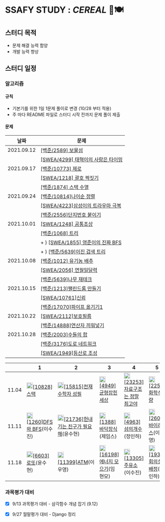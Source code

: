 # SSAFY STUDY : *CEREAL* 🥣🍽

## 스터디 목적

- 문제 해결 능력 함양
- 개발 능력 향상



## 스터디 일정

### 알고리즘
#### 규칙
- 기본기를 위한 1일 1문제 풀이로 변경 (10/28 부터 적용)
- 주 마다 README 파일로 스터디 시작 전까지 문제 풀이 제출
#### 문제

| 날짜       | 문제                                                       |
| ---------- | ---------------------------------------------------------- |
| 2021.09.12 | [[백준/2589] 보물섬](https://www.acmicpc.net/problem/2589) |
|            | [[SWEA/4299] 태혁이의 사랑은 타이밍](https://swexpertacademy.com/main/code/problem/problemDetail.do?contestProbId=AWLv6mx6htoDFAVV)                         |
| 2021.09.17 | [[백준/10773] 제로](https://www.acmicpc.net/problem/10773)                                          |
|            | [[SWEA/1218] 괄호 짝짓기](https://swexpertacademy.com/main/code/problem/problemDetail.do?contestProbId=AV14eWb6AAkCFAYD&categoryId=AV14eWb6AAkCFAYD&categoryType=CODE&problemTitle=%EA%B4%84%ED%98%B8&orderBy=FIRST_REG_DATETIME&selectCodeLang=ALL&select-1=&pageSize=10&pageIndex=1)                                      |
|            | [[백준/1874] 스택 수열](https://www.acmicpc.net/problem/1874)                                      |
| 2021.09.24 | [[백준/10814]나이순 정렬](https://www.acmicpc.net/problem/10814) |
|  | [[SWEA/4223]삼성이의 트라우마 극복](https://swexpertacademy.com/main/code/userProblem/userProblemDetail.do?contestProbId=AWKpmwua-VoDFAUV) |
|  | [[백준/2556]단지번호 붙이기](https://www.acmicpc.net/problem/2667) |
| 2021.10.01 | [[SWEA/1248] 공통조상](https://swexpertacademy.com/main/code/problem/problemDetail.do?problemLevel=5&contestProbId=AV15PTkqAPYCFAYD&categoryId=AV15PTkqAPYCFAYD&categoryType=CODE&problemTitle=&orderBy=SUBMIT_COUNT&selectCodeLang=PYTHON&select-1=5&pageSize=10&pageIndex=1) |
| | [[백준/1068] 트리](https://www.acmicpc.net/problem/1068) |
| | + ) [[SWEA/1855] 영준이의 진짜 BFS](https://swexpertacademy.com/main/code/problem/problemDetail.do?contestProbId=AV5LnipaDvwDFAXc) |
| | + ) [[백준/5639]이진 검색 트리](https://www.acmicpc.net/problem/5639) |
| 2021.10.08 | [[백준/1012] 유기농 배추](https://www.acmicpc.net/problem/1012) |
| | [[SWEA/2056] 연월일달력](https://swexpertacademy.com/main/code/problem/problemDetail.do?contestProbId=AV5QLkdKAz4DFAUq&categoryId=AV5QLkdKAz4DFAUq&categoryType=CODE&problemTitle=&orderBy=INQUERY_COUNT&selectCodeLang=ALL&select-1=&pageSize=10&pageIndex=5) |
| | [[백준/5639]나무 재테크](https://www.acmicpc.net/problem/16235) |
| 2021.10.15 | [[백준/1213]팰린드롬 만들기](https://www.acmicpc.net/problem/1213) |
| | [[SWEA/10761]신뢰](https://swexpertacademy.com/main/code/problem/problemDetail.do?contestProbId=AXSVc1TqEAYDFAQT) |
| | [[백준/17070]파이프 옮기기1](https://www.acmicpc.net/problem/17070) |
| 2021.10.22 | [[SWEA/2112]보호필름](https://swexpertacademy.com/main/code/problem/problemDetail.do?contestProbId=AV5V1SYKAaUDFAWu) |
| | [[백준/14888]연산자 끼워넣기](https://www.acmicpc.net/problem/14888) |
| 2021.10.28 | [[백준/2003]수들의 합](https://www.acmicpc.net/problem/2003) |
| | [[백준/3176]도로 네트워크](https://www.acmicpc.net/problem/3176) |
| | [[SWEA/1949]등산로 조성](https://swexpertacademy.com/main/code/problem/problemDetail.do?contestProbId=AV5PoOKKAPIDFAUq) |

|       | 1                                                            | 2                                                            | 3                                                            | 4                                                            | 5                                                            | 6                                                            | 7                                                            |
| ----- | ------------------------------------------------------------ | ------------------------------------------------------------ | ------------------------------------------------------------ | ------------------------------------------------------------ | ------------------------------------------------------------ | ------------------------------------------------------------ | ------------------------------------------------------------ |
| 11.04 | <img src="https://d2gd6pc034wcta.cloudfront.net/tier/7.svg" width="20" height="20">[[10828]스택](https://www.acmicpc.net/problem/10828) | <img src="https://d2gd6pc034wcta.cloudfront.net/tier/7.svg" width="20" height="20">[[15815]천재 수학자 성필](https://www.acmicpc.net/problem/15815) | <img src="https://d2gd6pc034wcta.cloudfront.net/tier/7.svg" width="20" height="20">[[4949]균형잡힌 세상](https://www.acmicpc.net/problem/4949) | <img src="https://d2gd6pc034wcta.cloudfront.net/tier/6.svg" width="20" height="20">[[23253]자료구조는 정말 최고야](https://www.acmicpc.net/problem/23253) | <img src="https://d2gd6pc034wcta.cloudfront.net/tier/8.svg" width="20" height="20">[[2257]화학식량](https://www.acmicpc.net/problem/2257) | <img src="https://d2gd6pc034wcta.cloudfront.net/tier/7.svg" width="20" height="20">[[12789]도키도키 간식드리미](https://www.acmicpc.net/problem/12789) | <img src="https://d2gd6pc034wcta.cloudfront.net/tier/12.svg" width="20" height="20">[[17298]오큰수](https://www.acmicpc.net/problem/17298) |
| 11.11 | <img src="https://d2gd6pc034wcta.cloudfront.net/tier/9.svg" width="20" height="20">[[1260]DFS와 BFS](https://www.acmicpc.net/problem/1260)(이수진) | <img src="https://d2gd6pc034wcta.cloudfront.net/tier/9.svg" width="20" height="20">[[21736]헌내기는 친구가 필요해](https://www.acmicpc.net/problem/21736)(윤수현) | <img src="https://d2gd6pc034wcta.cloudfront.net/tier/7.svg" width="20" height="20">[[1388]바닥장식](https://www.acmicpc.net/problem/1388)(제임스) | <img src="https://d2gd6pc034wcta.cloudfront.net/tier/9.svg" width="20" height="20">[[4963]섬의개수](https://www.acmicpc.net/problem/4963)(정인하) | <img src="https://d2gd6pc034wcta.cloudfront.net/tier/8.svg" width="20" height="20">[[2606]바이러스](https://www.acmicpc.net/problem/2606)(이우영) | <img src="https://d2gd6pc034wcta.cloudfront.net/tier/11.svg" width="20" height="20">[[2493]탑](https://www.acmicpc.net/problem/2493)(김지은) | <img src="https://d2gd6pc034wcta.cloudfront.net/tier/11.svg" width="20" height="20">[[6198]옥상정원꾸미기](https://www.acmicpc.net/problem/6198)(임현모) |
| 11.18 | <img src="https://d2gd6pc034wcta.cloudfront.net/tier/9.svg" width="20" height="20">[[6603]로또](https://www.acmicpc.net/problem/6603)(윤수현) | <img src="https://d2gd6pc034wcta.cloudfront.net/tier/8.svg" width="20" height="20">[[11399]ATM](https://www.acmicpc.net/problem/11399)(이우영) | <img src="https://d2gd6pc034wcta.cloudfront.net/tier/10.svg" width="20" height="20">[[16198]에너지 모으기](https://www.acmicpc.net/problem/16198)(임현모) | <img src="https://d2gd6pc034wcta.cloudfront.net/tier/7.svg" width="20" height="20">[[13305]주유소](https://www.acmicpc.net/problem/13305)(이수진) | <img src="https://d2gd6pc034wcta.cloudfront.net/tier/9.svg" width="20" height="20">[[1931]회의실 배정](https://www.acmicpc.net/problem/1931)(정인하) | <img src="https://d2gd6pc034wcta.cloudfront.net/tier/7.svg" width="20" height="20">[[1783]병든 나이트](https://www.acmicpc.net/problem/1783)(김지은) |<img src="https://d2gd6pc034wcta.cloudfront.net/tier/9.svg" width="20" height="20">[[18222]투에-모스 문자열](https://www.acmicpc.net/problem/18222)(제임스)                                                              |




### 과목평가 대비

- [x] 9/13 과목평가 대비 - 삼각함수 개념 잡기 (9.12)
- [x] 9/27 월말평가 대비 - Django 정리

